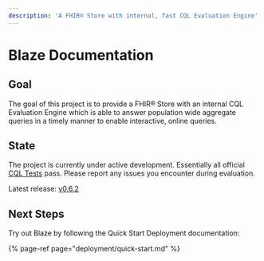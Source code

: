 ```yaml
---
description: 'A FHIR® Store with internal, fast CQL Evaluation Engine'
---
```


# Blaze Documentation

## Goal

The goal of this project is to provide a FHIR® Store with an internal CQL Evaluation Engine which is able to answer population wide aggregate queries in a timely manner to enable interactive, online queries.

## State

The project is currently under active development. Essentially all official [CQL Tests](https://cql.hl7.org/tests.html) pass. Please report any issues you encounter during evaluation.

Latest release: [v0.6.2](https://github.com/life-research/blaze/releases/tag/v0.6.2)

## Next Steps

Try out Blaze by following the Quick Start Deployment documentation:

{% page-ref page="deployment/quick-start.md" %}


